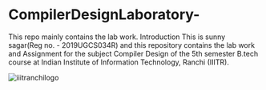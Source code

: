 # CompilerDesignLaboratory-
This repo mainly contains the lab work.
Introduction
This is sunny sagar(Reg no. - 2019UGCS034R) and this repository contains the lab work and Assignment for the subject Compiler Design of the 5th semester B.tech course at Indian Institute of Information Technology, Ranchi (IIITR).

![iiitranchilogo](https://user-images.githubusercontent.com/75474488/138427294-0d94fbf4-d0c1-48e6-8a24-0fb743f50105.png)

